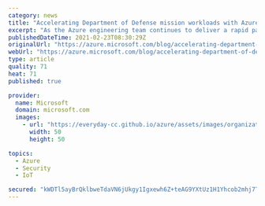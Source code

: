 ```yaml
---
category: news
title: "Accelerating Department of Defense mission workloads with Azure"
excerpt: "As the Azure engineering team continues to deliver a rapid pace of innovation for defense customers, we’re also continuing to support Department of Defense (DoD) customers and partners in delivering new capabilities to serve mission needs."
publishedDateTime: 2021-02-23T08:30:29Z
originalUrl: "https://azure.microsoft.com/blog/accelerating-department-of-defense-mission-workloads-with-azure/"
webUrl: "https://azure.microsoft.com/blog/accelerating-department-of-defense-mission-workloads-with-azure/"
type: article
quality: 71
heat: 71
published: true

provider:
  name: Microsoft
  domain: microsoft.com
  images:
    - url: "https://everyday-cc.github.io/azure/assets/images/organizations/microsoft.com-50x50.jpg"
      width: 50
      height: 50

topics:
  - Azure
  - Security
  - IoT

secured: "kWDTl5ayBrQklbweTdaVN6jUkgy1Igxewh6Z+teAG9YXtUz1H1Yhcob2mhj7TFfTBTwyuvnLl3/hx/glQJZ7SobqKKHO9gPiAoUhhi5fBfMgFEawA/mhyk+Y+QNresREeHmPGdvq4VLN8OY6A7qGQt5h0aYx1kPIASR/ZlL2MDZZVNCvuVRG0eVR/Txgll7dYZ/I9tO9zSrJ23BfsdFW/Nj+3kYR+79AApUAeq2G6bps56J4Lj2zSFzdzuRmAD8bxbGRjlnJgx2eN+D0YzdE8O3RGuMDFpsXEXZNVMhzSK9K+C7CZp4KGx03sD8RrNGCHXrLyuujFxsrLwR36SASHf6QUUMcM6mmPJZkgKxBkME=;JmPo4Io6DxO2xUlh6vKhhg=="
---
```



